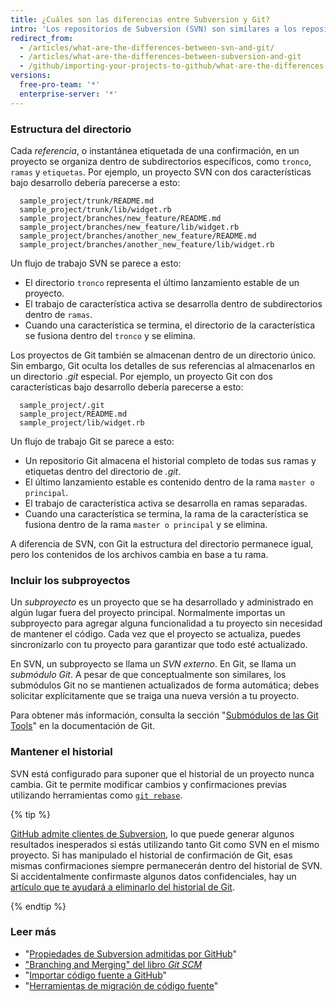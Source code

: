 ```yaml
---
title: ¿Cuáles son las diferencias entre Subversion y Git?
intro: 'Los repositorios de Subversion (SVN) son similares a los repositorios de Git, pero hay diferencias cuando se refiere a la arquitectura de tus proyectos.'
redirect_from:
  - /articles/what-are-the-differences-between-svn-and-git/
  - /articles/what-are-the-differences-between-subversion-and-git
  - /github/importing-your-projects-to-github/what-are-the-differences-between-subversion-and-git
versions:
  free-pro-team: '*'
  enterprise-server: '*'
---
```

### Estructura del directorio

Cada *referencia*, o instantánea etiquetada de una confirmación, en un proyecto se organiza dentro de subdirectorios específicos, como `tronco`, `ramas` y `etiquetas`. Por ejemplo, un proyecto SVN con dos características bajo desarrollo debería parecerse a esto:

      sample_project/trunk/README.md
      sample_project/trunk/lib/widget.rb
      sample_project/branches/new_feature/README.md
      sample_project/branches/new_feature/lib/widget.rb
      sample_project/branches/another_new_feature/README.md
      sample_project/branches/another_new_feature/lib/widget.rb

Un flujo de trabajo SVN se parece a esto:

* El directorio `tronco` representa el último lanzamiento estable de un proyecto.
* El trabajo de característica activa se desarrolla dentro de subdirectorios dentro de `ramas`.
* Cuando una característica se termina, el directorio de la característica se fusiona dentro del `tronco` y se elimina.

Los proyectos de Git también se almacenan dentro de un directorio único. Sin embargo, Git oculta los detalles de sus referencias al almacenarlos en un directorio *.git* especial. Por ejemplo, un proyecto Git con dos características bajo desarrollo debería parecerse a esto:

      sample_project/.git
      sample_project/README.md
      sample_project/lib/widget.rb

Un flujo de trabajo Git se parece a esto:

* Un repositorio Git almacena el historial completo de todas sus ramas y etiquetas dentro del directorio de *.git*.
* El último lanzamiento estable es contenido dentro de la rama `master o principal`.
* El trabajo de característica activa se desarrolla en ramas separadas.
* Cuando una característica se termina, la rama de la característica se fusiona dentro de la rama `master o principal` y se elimina.

A diferencia de SVN, con Git la estructura del directorio permanece igual, pero los contenidos de los archivos cambia en base a tu rama.

### Incluir los subproyectos

Un *subproyecto* es un proyecto que se ha desarrollado y administrado en algún lugar fuera del proyecto principal. Normalmente importas un subproyecto para agregar alguna funcionalidad a tu proyecto sin necesidad de mantener el código. Cada vez que el proyecto se actualiza, puedes sincronizarlo con tu proyecto para garantizar que todo esté actualizado.

En SVN, un subproyecto se llama un *SVN externo*. En Git, se llama un *submódulo Git*. A pesar de que conceptualmente son similares, los submódulos Git no se mantienen actualizados de forma automática; debes solicitar explícitamente que se traiga una nueva versión a tu proyecto.

Para obtener más información, consulta la sección "[Submódulos de las Git Tools](https://git-scm.com/book/en/Git-Tools-Submodules)" en la documentación de Git.

### Mantener el historial

SVN está configurado para suponer que el historial de un proyecto nunca cambia. Git te permite modificar cambios y confirmaciones previas utilizando herramientas como [`git rebase`](/articles/about-git-rebase).

{% tip %}

[GitHub admite clientes de Subversion](/articles/support-for-subversion-clients), lo que puede generar algunos resultados inesperados si estás utilizando tanto Git como SVN en el mismo proyecto. Si has manipulado el historial de confirmación de Git, esas mismas confirmaciones siempre permanecerán dentro del historial de SVN. Si accidentalmente confirmaste algunos datos confidenciales, hay un [artículo que te ayudará a eliminarlo del historial de Git](/articles/removing-sensitive-data-from-a-repository).

{% endtip %}

### Leer más

- "[Propiedades de Subversion admitidas por GitHub](/articles/subversion-properties-supported-by-github)"
- ["Branching and Merging" del libro _Git SCM_](https://git-scm.com/book/en/Git-Branching-Basic-Branching-and-Merging)
- "[Importar código fuente a GitHub](/articles/importing-source-code-to-github)"
- "[Herramientas de migración de código fuente](/articles/source-code-migration-tools)"
